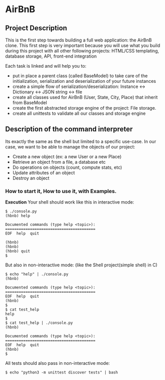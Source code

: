 # AirBnB

## Project Description

This is the first step towards building a full web application: the AirBnB clone. This first step is very important because you will use what you build during this project with all other following projects: HTML/CSS templating, database storage, API, front-end integration

Each task is linked and will help you to:

- put in place a parent class (called BaseModel) to take care of the initialization, serialization and deserialization of your future instances
- create a simple flow of serialization/deserialization: Instance <-> Dictionary <-> JSON string <-> file
- create all classes used for AirBnB (User, State, City, Place) that inherit from BaseModel
- create the first abstracted storage engine of the project: File storage.
- create all unittests to validate all our classes and storage engine

## Description of the command interpreter

Its exactly the same as the shell but limited to a specific use-case. In our case, we want to be able to manage the objects of our project:

- Create a new object (ex: a new User or a new Place)
- Retrieve an object from a file, a database etc
- Do operations on objects (count, compute stats, etc)
- Update attributes of an object
- Destroy an object

### How to start it, How to use it, with Examples.
**Execution**
Your shell should work like this in interactive mode:

```
$ ./console.py
(hbnb) help

Documented commands (type help <topic>):
========================================
EOF  help  quit

(hbnb)
(hbnb)
(hbnb) quit
$
```
But also in non-interactive mode: (like the Shell project(simple shell) in C)

```
$ echo "help" | ./console.py
(hbnb)

Documented commands (type help <topic>):
========================================
EOF  help  quit
(hbnb)
$
$ cat test_help
help
$
$ cat test_help | ./console.py
(hbnb)

Documented commands (type help <topic>):
========================================
EOF  help  quit
(hbnb)
$
```

All tests should also pass in non-interactive mode:
```
$ echo "python3 -m unittest discover tests" | bash
```
